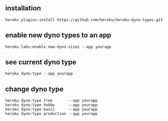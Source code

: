 ## installation

`heroku plugins:install https://github.com/heroku/heroku-dyno-types.git`

## enable new dyno types to an app

`heroku labs:enable new-dyno-sizes --app yourapp`

## see current dyno type

`heroku dyno:type --app yourapp`

## change dyno type

```
heroku dyno:type free       --app yourapp
heroku dyno:type hobby      --app yourapp
heroku dyno:type basic      --app yourapp
heroku dyno:type production --app yourapp
```


